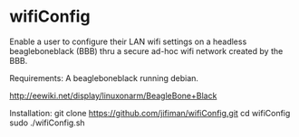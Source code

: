 wifiConfig
==========

Enable a user to configure their LAN wifi settings on a headless 
beagleboneblack (BBB) thru a secure ad-hoc wifi network created by the BBB.

Requirements:
A beagleboneblack running debian.

http://eewiki.net/display/linuxonarm/BeagleBone+Black

Installation:
git clone https://github.com/jifiman/wifiConfig.git
cd wifiConfig
sudo ./wifiConfig.sh



